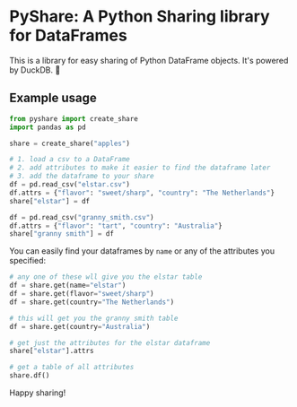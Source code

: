 # PyShare: A Python Sharing library for DataFrames

This is a library for easy sharing of Python DataFrame objects. It's powered by DuckDB. 🦆

## Example usage

```python
from pyshare import create_share
import pandas as pd

share = create_share("apples")

# 1. load a csv to a DataFrame
# 2. add attributes to make it easier to find the dataframe later
# 3. add the dataframe to your share
df = pd.read_csv("elstar.csv")
df.attrs = {"flavor": "sweet/sharp", "country": "The Netherlands"}
share["elstar"] = df

df = pd.read_csv("granny_smith.csv")
df.attrs = {"flavor": "tart", "country": "Australia"}
share["granny smith"] = df
```

You can easily find your dataframes by `name` or any of the attributes you specified:

```python
# any one of these wll give you the elstar table
df = share.get(name="elstar")
df = share.get(flavor="sweet/sharp")
df = share.get(country="The Netherlands")

# this will get you the granny smith table
df = share.get(country="Australia")

# get just the attributes for the elstar dataframe
share["elstar"].attrs

# get a table of all attributes
share.df()
```

Happy sharing!
